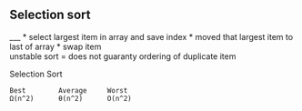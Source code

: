 
<h2>Selection sort </h2>
___
* select largest item in array and save index
* moved that largest item to last of array
* swap item

<br>
unstable sort = does not guaranty ordering of duplicate item


Selection Sort	

    Best	    Average	    Worst	 
    Ω(n^2)	    θ(n^2)	    O(n^2)	 
